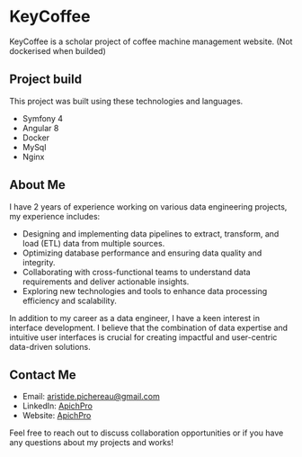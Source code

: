 # KeyCoffee

KeyCoffee is a scholar project of coffee machine management website.
(Not dockerised when builded)

## Project build

This project was built using these technologies and languages.

- Symfony 4
- Angular 8
- Docker
- MySql
- Nginx

## About Me

I have 2 years of experience working on various data engineering projects, my experience includes:

- Designing and implementing data pipelines to extract, transform, and load (ETL) data from multiple sources.
- Optimizing database performance and ensuring data quality and integrity.
- Collaborating with cross-functional teams to understand data requirements and deliver actionable insights.
- Exploring new technologies and tools to enhance data processing efficiency and scalability.

In addition to my career as a data engineer, I have a keen interest in interface development. I believe that the combination of data expertise and intuitive user interfaces is crucial for creating impactful and user-centric data-driven solutions.

## Contact Me

- Email: aristide.pichereau@gmail.com
- LinkedIn: [ApichPro](https://www.linkedin.com/in/apichpro/)
- Website: [ApichPro](https://apichpro.github.io/portfolio/)

Feel free to reach out to discuss collaboration opportunities or if you have any questions about my projects and works!
